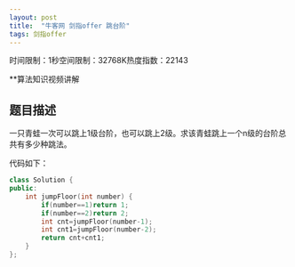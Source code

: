 ```yaml
---
layout: post
title:  "牛客网 剑指offer 跳台阶"
tags: 剑指offer
---
```

时间限制：1秒空间限制：32768K热度指数：22143

**算法知识视频讲解

## 题目描述

一只青蛙一次可以跳上1级台阶，也可以跳上2级。求该青蛙跳上一个n级的台阶总共有多少种跳法。

代码如下：

```c++
class Solution {
public:
    int jumpFloor(int number) {
        if(number==1)return 1;
        if(number==2)return 2;
        int cnt=jumpFloor(number-1);
        int cnt1=jumpFloor(number-2);
        return cnt+cnt1;
    }
};
```

